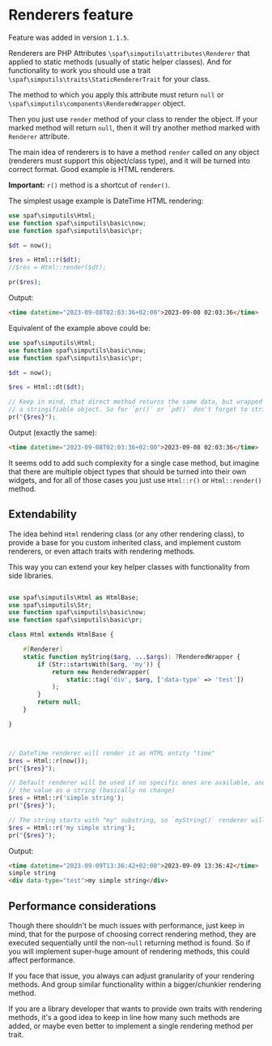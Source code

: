 # Renderers feature

Feature was added in version `1.1.5`.

Renderers are PHP Attributes `\spaf\simputils\attributes\Renderer` that applied to 
static methods (usually of static helper classes).
And for functionality to work you should use a trait `\spaf\simputils\traits\StaticRendererTrait`
for your class.

The method to which you apply this attribute must return `null` or 
`\spaf\simputils\components\RenderedWrapper` object.

Then you just use `render` method of your class to render the object. If your marked method
will return `null`, then it will try another method marked with `Renderer` attribute.

The main idea of renderers is to have a method `render` called on any object (renderers must support
this object/class type), and it will be turned into correct format. Good example is HTML renderers.

**Important:** `r()` method is a shortcut of `render()`. 

The simplest usage example is DateTime HTML rendering:

```php
use spaf\simputils\Html;
use function spaf\simputils\basic\now;
use function spaf\simputils\basic\pr;

$dt = now();

$res = Html::r($dt);
//$res = Html::render($dt);

pr($res);
```

Output:
```html
<time datetime="2023-09-08T02:03:36+02:00">2023-09-08 02:03:36</time>
```

Equivalent of the example above could be:

```php
use spaf\simputils\Html;
use function spaf\simputils\basic\now;
use function spaf\simputils\basic\pr;

$dt = now();

$res = Html::dt($dt);

// Keep in mind, that direct method returns the same data, but wrapped into
// a stringifiable object. So for `pr()` or `pd()` don't forget to stringify it.
pr("{$res}");
```

Output (exactly the same):
```html
<time datetime="2023-09-08T02:03:36+02:00">2023-09-08 02:03:36</time>
```

It seems odd to add such complexity for a single case method, but imagine that there are 
multiple object types that should be turned into their own widgets, and for all of those cases
you just use `Html::r()` or `Html::render()` method.

## Extendability

The idea behind `Html` rendering class (or any other rendering class), 
to provide a base for you custom inherited class, and implement custom renderers,
or even attach traits with rendering methods. 

This way you can extend your key helper classes with functionality from side libraries.

```php

use spaf\simputils\Html as HtmlBase;
use spaf\simputils\Str;
use function spaf\simputils\basic\now;
use function spaf\simputils\basic\pr;

class Html extends HtmlBase {

	#[Renderer]
	static function myString($arg, ...$args): ?RenderedWrapper {
		if (Str::startsWith($arg, 'my')) {
			return new RenderedWrapper(
				static::tag('div', $arg, ['data-type' => 'test'])
			);
		}
		return null;
	}

}



// DateTime renderer will render it as HTML entity "time"
$res = Html::r(now());
pr("{$res}");

// Default renderer will be used if no specific ones are available, and will output
// the value as a string (basically no change)
$res = Html::r('simple string');
pr("{$res}");

// The string starts with "my" substring, so `myString()` renderer will be used.
$res = Html::r('my simple string');
pr("{$res}");

```

Output:
```html
<time datetime="2023-09-09T13:36:42+02:00">2023-09-09 13:36:42</time>
simple string
<div data-type="test">my simple string</div>
```

## Performance considerations

Though there shouldn't be much issues with performance, just keep in mind, that for the purpose
of choosing correct rendering method, they are executed sequentially until the non-`null`
returning method is found. So if you will implement super-huge amount of rendering methods,
this could affect performance.

If you face that issue, you always can adjust granularity of your rendering methods.
And group similar functionality within a bigger/chunkier rendering method.

If you are a library developer that wants to provide own traits with rendering methods,
it's a good idea to keep in line how many such methods are added, or maybe even better 
to implement a single rendering method per trait. 

